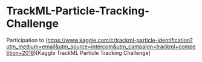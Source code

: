 # TrackML-Particle-Tracking-Challenge

Participation to (https://www.kaggle.com/c/trackml-particle-identification?utm_medium=email&utm_source=intercom&utm_campaign=trackml+competition+2018)[Kaggle TrackML Particle Tracking Challenge]

